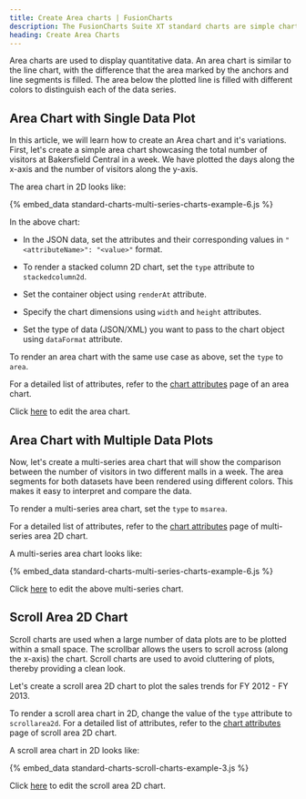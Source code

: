 ```yaml
---
title: Create Area charts | FusionCharts
description: The FusionCharts Suite XT standard charts are simple charts used to plot data.
heading: Create Area Charts
---
```


Area charts are used to display quantitative data. An area chart is similar to the line chart, with the difference that the area marked by the anchors and line segments is filled. The area below the plotted line is filled with different colors to distinguish each of the data series.

## Area Chart with Single Data Plot

In this article, we will learn how to create an Area chart and it's variations. First, let's create a simple area chart showcasing the total number of visitors at Bakersfield Central in a week. We have plotted the days along the x-axis and the number of visitors along the y-axis.

The area chart in 2D looks like:

{% embed_data standard-charts-multi-series-charts-example-6.js %}

In the above chart:

* In the JSON data, set the attributes and their corresponding values in `"<attributeName>": "<value>"` format.

* To render a stacked column 2D chart, set the `type` attribute to `stackedcolumn2d`.

* Set the container object using `renderAt` attribute.

* Specify the chart dimensions using `width` and `height` attributes.

* Set the type of data (JSON/XML) you want to pass to the chart object using `dataFormat` attribute.

To render an area chart with the same use case as above, set the `type` to `area`.

For a detailed list of attributes, refer to the [chart attributes](https://www.fusioncharts.com/dev/chart-attributes?chart=area2d) page of an area chart.

Click [here](http://jsfiddle.net/fusioncharts/x5FBh/) to edit the area chart.

## Area Chart with Multiple Data Plots

Now, let's create a multi-series area chart that will show the comparison between the number of visitors in two different malls in a week. The area segments for both datasets have been rendered using different colors. This makes it easy to interpret and compare the data.

To render a multi-series area chart, set the `type` to `msarea`.

For a detailed list of attributes, refer to the [chart attributes](https://www.fusioncharts.com/dev/chart-attributes?chart=MSArea) page of multi-series area 2D chart.

A multi-series area chart looks like:

{% embed_data standard-charts-multi-series-charts-example-6.js %}

Click [here](http://jsfiddle.net/fusioncharts/jf73mv1e/) to edit the above multi-series chart.

## Scroll Area 2D Chart

Scroll charts are used when a large number of data plots are to be plotted within a small space. The scrollbar allows the users to scroll across (along the x-axis) the chart. Scroll charts are used to avoid cluttering of plots, thereby providing a clean look. 

Let's create a scroll area 2D chart to plot the sales trends for FY 2012 - FY 2013.

To render a scroll area chart in 2D, change the value of the `type` attribute to `scrollarea2d`. For a detailed list of attributes, refer to the [chart attributes](https://www.fusioncharts.com/dev/chart-attributes/?chart=scrollarea2d) page of scroll area 2D chart.

A scroll area chart in 2D looks like:

{% embed_data standard-charts-scroll-charts-example-3.js %}

Click [here](http://jsfiddle.net/fusioncharts/7neLV/) to edit the scroll area 2D chart.

